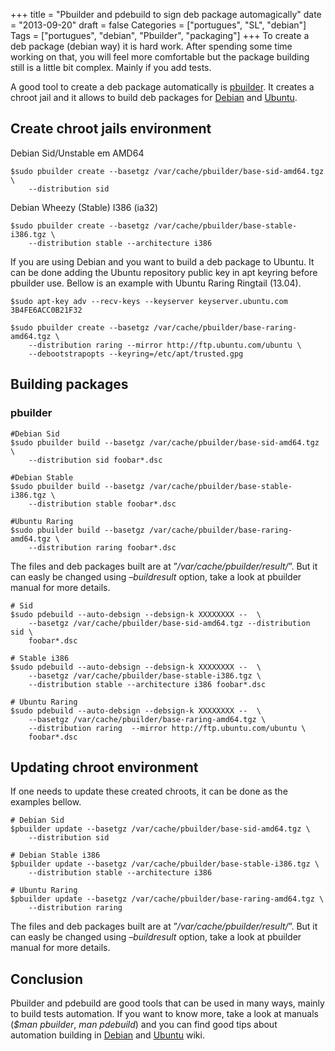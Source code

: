 +++
title = "Pbuilder and pdebuild to sign deb package automagically"
date = "2013-09-20"
draft = false
Categories = ["portugues", "SL", "debian"]
Tags = ["portugues", "debian", "Pbuilder", "packaging"]
+++
To create a deb package (debian way) it is hard work. After spending
some time working on that, you will feel more comfortable but the
package building still is a little bit complex. Mainly if you add tests.

A good tool to create a deb package automatically is
[pbuilder](http://www.netfort.gr.jp/~dancer/software/pbuilder-doc/pbuilder-doc.html).
It creates a chroot jail and it allows to build deb packages for
[Debian](http://www.debian.org) and [Ubuntu](http://www.ubuntu.com).

Create chroot jails environment
-------------------------------

Debian Sid/Unstable em AMD64
```
$sudo pbuilder create --basetgz /var/cache/pbuilder/base-sid-amd64.tgz \
    --distribution sid
```

Debian Wheezy (Stable) I386 (ia32)
```
$sudo pbuilder create --basetgz /var/cache/pbuilder/base-stable-i386.tgz \
    --distribution stable --architecture i386
```

If you are using Debian and you want to build a deb package to Ubuntu.
It can be done adding the Ubuntu repository public key in apt keyring
before pbuilder use. Bellow is an example with Ubuntu Raring Ringtail
(13.04).

```
$sudo apt-key adv --recv-keys --keyserver keyserver.ubuntu.com 3B4FE6ACC0B21F32

$sudo pbuilder create --basetgz /var/cache/pbuilder/base-raring-amd64.tgz \
    --distribution raring --mirror http://ftp.ubuntu.com/ubuntu \
    --debootstrapopts --keyring=/etc/apt/trusted.gpg
```

Building packages
-----------------

### pbuilder
```
#Debian Sid
$sudo pbuilder build --basetgz /var/cache/pbuilder/base-sid-amd64.tgz \
    --distribution sid foobar*.dsc

#Debian Stable
$sudo pbuilder build --basetgz /var/cache/pbuilder/base-stable-i386.tgz \
    --distribution stable foobar*.dsc

#Ubuntu Raring
$sudo pbuilder build --basetgz /var/cache/pbuilder/base-raring-amd64.tgz \
    --distribution raring foobar*.dsc
```

The files and deb packages built are at ”*/var/cache/pbuilder/result/*”.
But it can easly be changed using *–buildresult* option, take a look at
pbuilder manual for more details.

```
# Sid
$sudo pdebuild --auto-debsign --debsign-k XXXXXXXX --  \
    --basetgz /var/cache/pbuilder/base-sid-amd64.tgz --distribution sid \
    foobar*.dsc

# Stable i386
$sudo pdebuild --auto-debsign --debsign-k XXXXXXXX --  \
    --basetgz /var/cache/pbuilder/base-stable-i386.tgz \
    --distribution stable --architecture i386 foobar*.dsc

# Ubuntu Raring
$sudo pdebuild --auto-debsign --debsign-k XXXXXXXX --  \
    --basetgz /var/cache/pbuilder/base-raring-amd64.tgz \
    --distribution raring  --mirror http://ftp.ubuntu.com/ubuntu \
    foobar*.dsc
```

Updating chroot environment
---------------------------

If one needs to update these created chroots, it can be done as the
examples bellow.

```
# Debian Sid
$pbuilder update --basetgz /var/cache/pbuilder/base-sid-amd64.tgz \
    --distribution sid

# Debian Stable i386
$pbuilder update --basetgz /var/cache/pbuilder/base-stable-i386.tgz \
    --distribution stable --architecture i386

# Ubuntu Raring
$pbuilder update --basetgz /var/cache/pbuilder/base-raring-amd64.tgz \
    --distribution raring
```
The files and deb packages built are at ”*/var/cache/pbuilder/result/*”.
But it can easly be changed using *–buildresult* option, take a look at
pbuilder manual for more details.

Conclusion
----------

Pbuilder and pdebuild are good tools that can be used in many ways,
mainly to build tests automation. If you want to know more, take a look
at manuals (*\$man pbuilder*, *man pdebuild*) and you can find good tips
about automation building in
[Debian](https://wiki.debian.org/PbuilderTricks) and
[Ubuntu](https://wiki.ubuntu.com/PbuilderHowto) wiki.
